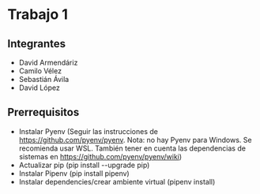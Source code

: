 # Trabajo 1

## Integrantes

* David Armendáriz
* Camilo Vélez
* Sebastián Ávila
* David López

## Prerrequisitos

* Instalar Pyenv (Seguir las instrucciones de <https://github.com/pyenv/pyenv>. Nota: no hay Pyenv para Windows. Se recomienda usar WSL. También tener en cuenta las dependencias de sistemas en <https://github.com/pyenv/pyenv/wiki>)
* Actualizar pip (pip install --upgrade pip)
* Instalar Pipenv (pip install pipenv)
* Instalar dependencies/crear ambiente virtual (pipenv install)
